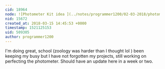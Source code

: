 ```yaml
---
cid: 18964
node: ![Photometer Kit idea ](../notes/programmer1200/02-03-2018/photometer-kit-idea)
nid: 15672
created_at: 2018-03-15 14:45:53 +0000
timestamp: 1521125153
uid: 509305
author: programmer1200
---
```


I'm doing great, school (zoology was harder than I thought lol ) been keeping my busy but I have not forgotten my projects, still working on perfecting the photometer. Should have an update here in a week or two.